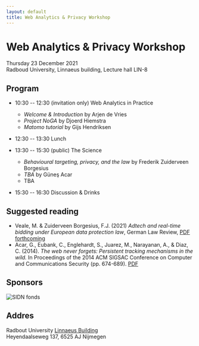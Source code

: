 ```yaml
---
layout: default
title: Web Analytics & Privacy Workshop
---
```


# Web Analytics & Privacy Workshop

Thursday 23 December 2021  
Radboud University, Linnaeus building, Lecture hall LIN-8 

## Program

* 10:30 -- 12:30 (invitation only) Web Analytics in Practice
	* _Welcome & Introduction_ by Arjen de Vries
	* _Project NoGA_ by Djoerd Hiemstra
	* _Matomo tutorial_ by Gijs Hendriksen

* 12:30 -- 13:30 Lunch

* 13:30 -- 15:30 (public) The Science
	* _Behavioural targeting, privacy, and the law_ by Frederik Zuiderveen Borgesius 
	* _TBA_ by Güneş Acar
	* TBA

* 15:30 -- 16:30 Discussion & Drinks 

## Suggested reading

* Veale, M. & Zuiderveen Borgesius, F.J. (2021) _Adtech and real-time bidding under European data protection law_, German Law Review, [PDF forthcoming](https://works.bepress.com/frederik-zuiderveenborgesius/66/)
* Acar, G., Eubank, C., Englehardt, S., Juarez, M., Narayanan, A., & Diaz, C. (2014). _The web never forgets: Persistent tracking mechanisms in the wild._ In Proceedings of the 2014 ACM SIGSAC Conference on Computer and Communications Security (pp. 674-689). [PDF](http://securewww.esat.kuleuven.be/cosic/publications/article-2457.pdf) 

## Sponsors

![SIDN fonds](/assets/img/sidnfondslogo.png)

## Addres

Radbout University
[Linnaeus Building](https://www.ru.nl/uvb/campus/gebouwen/vm/linnaeusgebouw/)  
Heyendaalseweg 137, 6525 AJ Nijmegen


